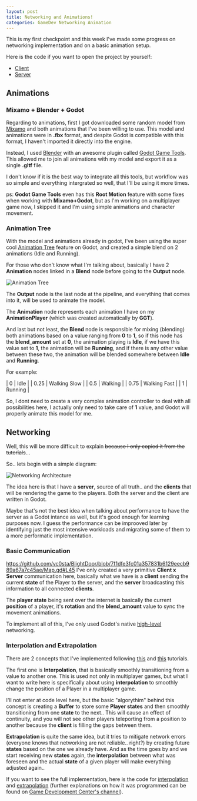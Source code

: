 ```yaml
---
layout: post
title: Networking and Animations! 
categories: GameDev Networking Animation
---
```


This is my first checkpoint and this week I've made some progress on networking implementation and on a basic animation setup.

Here is the code if you want to open the project by yourself:

- [Client](https://github.com/vc0sta/BlightDoor/)
- [Server](https://github.com/vc0sta/BlightDoor-Server)

## Animations

### Mixamo + Blender + Godot

Regarding to animations, first I got downloaded some random model from [Mixamo](https://www.mixamo.com/) and both animations that I've been willing to use. This model and animations were in **.fbx** format, and despite Godot is compatible with this format, I haven't imported it directly into the engine.

Instead, I used [Blender](https://www.blender.org/) with an awesome plugin called [Godot Game Tools](https://viniguerrero.itch.io/godot-game-tools). This allowed me to join all animations with my model and export it as a single **.gltf** file.

I don't know if it is the best way to integrate all this tools, but workflow was so simple and everything intergrated so well, that I'll be using it more times.

ps: **Godot Game Tools** even has this **Root Motion** feature with some fixes when working with **Mixamo+Godot**, but as I'm working on a multiplayer game now, I skipped it and I'm using simple animations and character movement.

### Animation Tree

With the model and animations already in godot, I've been using the super cool [Animation Tree](https://docs.godotengine.org/en/stable/tutorials/animation/animation_tree.html) feature on Godot, and created a simple blend on 2 animations (Idle and Running).

For those who don't know what I'm talking about, basically I have 2 **Animation** nodes linked in a **Blend** node before going to the **Output** node.

![Animation Tree]({{site.baseurl}}/post_images/2021-09-07/animation-tree.png)

The **Output** node is the last node at the pipeline, and everything that comes into it, will be used to animate the model.

The **Animation** node represents each animation I have on my **AnimationPlayer** (which was created automatically by **GGT**).

And last but not least, the **Blend** node is responsible for mixing (blending) both animations based on a value ranging from **0** to **1**, so if this node has the **blend_amount** set at **0**, the animation playing is **Idle**, if we have this value set to **1**, the animation will be **Running**, and if there is any other value between these two, the animation will be blended somewhere between **Idle** and **Running**.

For example:

| 0    | Idle           |
| 0.25 | Walking Slow   |
| 0.5  | Walking        |
| 0.75 | Walking Fast   |
| 1    | Running        |

So, I dont need to create a very complex animation controller to deal with all possibilities here, I actually only need to take care of **1** value, and Godot will properly animate this model for me.


## Networking

Well, this will be more difficult to explain ~~because I only copied it from the tutorials~~...

So.. lets begin with a simple diagram:

![Networking Architecture]({{site.baseurl}}/post_images/2021-09-07/network-architecture.png)

The idea here is that I have a **server**, source of all truth.. and the **clients** that will be rendering the game to the players. Both the server and the client are written in Godot.

Maybe that's not the best idea when talking about performance to have the server as a Godot intance as well, but it's good enough for learning purposes now. I guess the performance can be improoved later by identifying just the most intensive workloads and migrating some of them to a more performatic implementation.

### Basic Communication
https://github.com/vc0sta/BlightDoor/blob/7f1dfe3fc01a357831b6129eecb989a67a7c45ae/Map.gd#L45
I've only created a very primitive **Client x Server** communication here, basically what we have is a **client** sending the current **state** of the Player to the server, and the **server** broadcasting this information to all connected **clients**.

The **player state** being sent over the internet is basically the current **position** of a player, it's **rotation** and the **blend_amount** value to sync the movement animations.

To implement all of this, I've only used Godot's native [high-level](https://docs.godotengine.org/en/stable/tutorials/networking/high_level_multiplayer.html) networking.

### Interpolation and Extrapolation

There are 2 concepts that I've implemented following [this](https://www.youtube.com/watch?v=w2p0ugw3afs&list=PLZ-54sd-DMAKU8Neo5KsVmq8KtoDkfi4s&index=13) and [this](https://www.youtube.com/watch?v=XGyrKmOxLcc&list=PLZ-54sd-DMAKU8Neo5KsVmq8KtoDkfi4s&index=14) tutorials.

The first one is **Interpolation**, that is basically smoothly transitioning from a value to another one. This is used not only in multiplayer games, but what I want to write here is specifically about using **interpolation** to smoothly change the position of a Player in a multiplayer game.

I'll not enter at code level here, but the basic "algorythim" behind this concept is creating a **Buffer** to store some **Player states** and then smoothly transitioning from one **state** to the next.. This will cause an effect of continuity, and you will not see other players teleporting from a position to another because the **client** is filling the gaps between them.

**Extrapolation** is quite the same idea, but it tries to mitigate network errors (everyone knows that networking are not reliable.. right?) by creating future **states** based on the one we already have. And as the time goes by and we start receiving new **states** again, the **interpolation** between what was foreseen and the actual **state** of a given player will make everything adjusted again..

If you want to see the full implementation, here is the code for [interpolation](https://github.com/vc0sta/BlightDoor/blob/7f1dfe3fc01a357831b6129eecb989a67a7c45ae/Map.gd#L29) and [extrapolation](https://github.com/vc0sta/BlightDoor/blob/7f1dfe3fc01a357831b6129eecb989a67a7c45ae/Map.gd#L45) (further explanations on how it was programmed can be found on [Game Development Center's channel](https://www.youtube.com/watch?v=w2p0ugw3afs&list=PLZ-54sd-DMAKU8Neo5KsVmq8KtoDkfi4s&index=13)).
